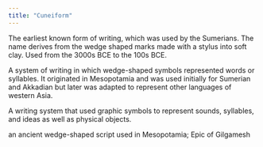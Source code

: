 ```yaml
---
title: "Cuneiform"
---
```

The earliest known form of writing, which was used by the Sumerians. The name derives from the wedge shaped marks made with a stylus into soft clay. Used from the 3000s BCE to the 100s BCE.

A system of writing in which wedge-shaped symbols represented words or syllables. It originated in Mesopotamia and was used initially for Sumerian and Akkadian but later was adapted to represent other languages of western Asia.

A writing system that used graphic symbols to represent sounds, syllables, and ideas as well as physical objects.

an ancient wedge-shaped script used in Mesopotamia; Epic of Gilgamesh

